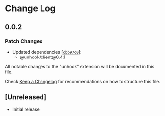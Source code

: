 # Change Log

## 0.0.2

### Patch Changes

- Updated dependencies [[`cbb97c0`](https://github.com/unhook-sh/unhook/commit/cbb97c078ced78e4a37c98bd7b0524822984b163)]:
  - @unhook/client@0.4.1

All notable changes to the "unhook" extension will be documented in this file.

Check [Keep a Changelog](http://keepachangelog.com/) for recommendations on how to structure this file.

## [Unreleased]

- Initial release
